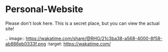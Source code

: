 # Personal-Website
Please don't look here. This is a secret place, but you can view the actual site!

.. image:: https://wakatime.com/share/@RHG/21c3ba38-a568-4000-8f58-ab886eb0333f.png
    :target: https://wakatime.com/
